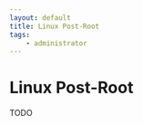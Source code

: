 ```yaml
---
layout: default
title: Linux Post-Root
tags:
    - administrator
---
```

# Linux Post-Root
TODO